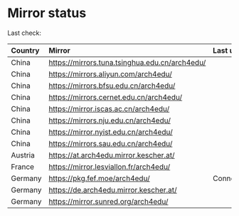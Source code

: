 <script src="./time.js"></script>
# Mirror status
Last check: <script type="text/javascript">localize(1723461509.3201146);</script>

|Country|Mirror|Last update|
|:------|:-----|:----------|
|China|https://mirrors.tuna.tsinghua.edu.cn/arch4edu/|<script type="text/javascript">localize(1723444621);</script>|
|China|https://mirrors.aliyun.com/arch4edu/|<script type="text/javascript">localize(1723401294);</script>|
|China|https://mirrors.bfsu.edu.cn/arch4edu/|<script type="text/javascript">localize(1723401294);</script>|
|China|https://mirrors.cernet.edu.cn/arch4edu/|<script type="text/javascript">localize(1723444621);</script>|
|China|https://mirror.iscas.ac.cn/arch4edu/|<script type="text/javascript">localize(1723444621);</script>|
|China|https://mirrors.nju.edu.cn/arch4edu/|<script type="text/javascript">localize(1723401294);</script>|
|China|https://mirror.nyist.edu.cn/arch4edu/|<script type="text/javascript">localize(1723401294);</script>|
|China|https://mirrors.sau.edu.cn/arch4edu/|<script type="text/javascript">localize(1723444621);</script>|
|Austria|https://at.arch4edu.mirror.kescher.at/|<script type="text/javascript">localize(1723444621);</script>|
|France|https://mirror.lesviallon.fr/arch4edu/|<script type="text/javascript">localize(1723401294);</script>|
|Germany|https://pkg.fef.moe/arch4edu/|ConnectionError|
|Germany|https://de.arch4edu.mirror.kescher.at/|<script type="text/javascript">localize(1723444621);</script>|
|Germany|https://mirror.sunred.org/arch4edu/|<script type="text/javascript">localize(1723444621);</script>|

<script src="./tablefilter/tablefilter.js"></script>
<script src="./table.js"></script>